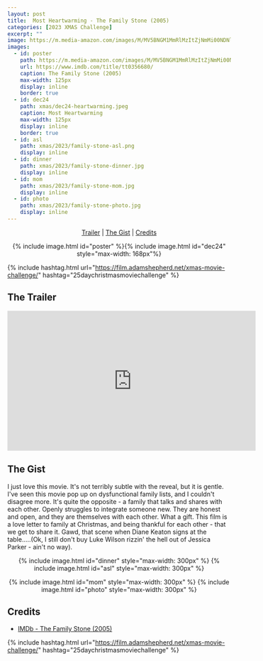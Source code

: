```yaml
---
layout: post
title:  Most Heartwarming - The Family Stone (2005)
categories: [2023 XMAS Challenge]
excerpt: ""
image: https://m.media-amazon.com/images/M/MV5BNGM1MmRlMzItZjNmMi00NDNlLTgxYjktMzE0OWJmYTk2YTgxXkEyXkFqcGdeQXVyMjUzOTY1NTc@._V1_QL75_UX100_CR0,1,100,148_.jpg
images:
  - id: poster
    path: https://m.media-amazon.com/images/M/MV5BNGM1MmRlMzItZjNmMi00NDNlLTgxYjktMzE0OWJmYTk2YTgxXkEyXkFqcGdeQXVyMjUzOTY1NTc@._V1_QL75_UX100_CR0,1,100,148_.jpg
    url: https://www.imdb.com/title/tt0356680/
    caption: The Family Stone (2005)
    max-width: 125px
    display: inline
    border: true
  - id: dec24
    path: xmas/dec24-heartwarming.jpeg
    caption: Most Heartwarming	
    max-width: 125px
    display: inline
    border: true
  - id: asl
    path: xmas/2023/family-stone-asl.png
    display: inline
  - id: dinner
    path: xmas/2023/family-stone-dinner.jpg
    display: inline
  - id: mom
    path: xmas/2023/family-stone-mom.jpg
    display: inline
  - id: photo
    path: xmas/2023/family-stone-photo.jpg
    display: inline
---
```


<div style="text-align: center">
  <p><a href="#the-trailer">Trailer</a> | <a href="#the-gist">The Gist</a> | <a href="#credits">Credits</a></p>
  <p>{% include image.html id="poster" %}{% include image.html id="dec24" style="max-width: 168px"%}</p>
</div>

{% include hashtag.html url="https://film.adamshepherd.net/xmas-movie-challenge/" hashtag="25daychristmasmoviechallenge" %}

## The Trailer 

<div style="text-align: center">
  <iframe width="560" height="315" src="https://www.youtube.com/embed/ps8DhuMfScQ?si=Oe_5ZMUeNZNnOA33" title="YouTube video player" frameborder="0" allow="accelerometer; autoplay; clipboard-write; encrypted-media; gyroscope; picture-in-picture; web-share" allowfullscreen></iframe>
</div>

## The Gist

I just love this movie. It's not terribly subtle with the reveal, but it is gentle. I've seen this movie pop up on dysfunctional family lists, and I couldn't disagree more. It's quite the opposite - a family that talks and shares with each other. Openly struggles to integrate someone new.  They are honest and open, and they are themselves with each other. What a gift. This film is a love letter to family at Christmas, and being thankful for each other - that we get to share it. Gawd, that scene when Diane Keaton signs at the table.....(Ok, I still don't buy Luke Wilson rizzin' the hell out of Jessica Parker - ain't no way).

<div style="text-align: center">
  {% include image.html id="dinner" style="max-width: 300px" %}
  {% include image.html id="asl" style="max-width: 300px" %}
  
  {% include image.html id="mom" style="max-width: 300px" %}
  {% include image.html id="photo" style="max-width: 300px" %}
</div>

## Credits

* [IMDb - The Family Stone (2005)](https://www.imdb.com/title/tt0356680/)


{% include hashtag.html url="https://film.adamshepherd.net/xmas-movie-challenge/" hashtag="25daychristmasmoviechallenge" %}

<p>&nbsp;</p>
